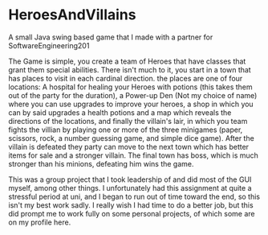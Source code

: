 # HeroesAndVillains
A small Java swing based game that I made with a partner for SoftwareEngineering201

The Game is simple, you create a team of Heroes that have classes that grant them special abilities. There isn't much to it, you 
start in a town that has places to visit in each cardinal direction. the places are one of four locations: A hospital for healing 
your Heroes with potions (this takes them out of the party for the duration), a Power-up Den (Not my choice of name) where you can 
use upgrades to improve your heroes, a shop in which you can by said upgrades a health potions and a map which reveals the 
directions of the locations, and finally the villain's lair, in which you team fights the villian by playing one or more of the 
three minigames (paper, scissors, rock, a number guessing game, and simple dice game). After the villain is defeated they party 
can move to the next town which has better items for sale and a stronger villain. The final town has boss, which is much stronger 
than his minions, defeating him wins the game.

This was a group project that I took leadership of and did most of the GUI myself, among other things. I unfortunately had this 
assignment at quite a stressful period at uni, and I began to run out of time toward the end, so this isn't my best work sadly.
I really wish I had time to do a better job, but this did prompt me to work fully on some personal projects, of which some are on 
my profile here.
